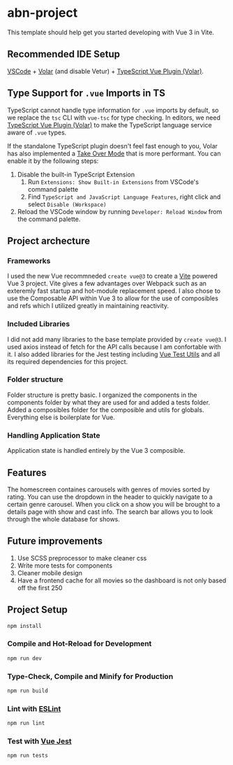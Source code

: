 # abn-project

This template should help get you started developing with Vue 3 in Vite.

## Recommended IDE Setup

[VSCode](https://code.visualstudio.com/) + [Volar](https://marketplace.visualstudio.com/items?itemName=Vue.volar) (and disable Vetur) + [TypeScript Vue Plugin (Volar)](https://marketplace.visualstudio.com/items?itemName=Vue.vscode-typescript-vue-plugin).

## Type Support for `.vue` Imports in TS

TypeScript cannot handle type information for `.vue` imports by default, so we replace the `tsc` CLI with `vue-tsc` for type checking. In editors, we need [TypeScript Vue Plugin (Volar)](https://marketplace.visualstudio.com/items?itemName=Vue.vscode-typescript-vue-plugin) to make the TypeScript language service aware of `.vue` types.

If the standalone TypeScript plugin doesn't feel fast enough to you, Volar has also implemented a [Take Over Mode](https://github.com/johnsoncodehk/volar/discussions/471#discussioncomment-1361669) that is more performant. You can enable it by the following steps:

1. Disable the built-in TypeScript Extension
    1) Run `Extensions: Show Built-in Extensions` from VSCode's command palette
    2) Find `TypeScript and JavaScript Language Features`, right click and select `Disable (Workspace)`
2. Reload the VSCode window by running `Developer: Reload Window` from the command palette.

## Project archecture

### Frameworks

I used the new Vue recommneded `create vue@3` to create a [Vite](https://vitejs.dev/) powered Vue 3 project.  Vite gives a few advantages over Webpack such as an exteremly fast startup and hot-module replacement speed.  I also chose to use the Composable API within Vue 3 to allow for the use of composibles and refs which I utilized greatly in maintaining reactivity.

### Included Libraries

I did not add many libraries to the base template provided by `create vue@3`.  I used axios instead of fetch for the API calls because I am confortable with it.  I also added libraries for the Jest testing including [Vue Test Utils](https://test-utils.vuejs.org/) and all its required dependencies for this project.

### Folder structure

Folder structure is pretty basic.  I organized the components in the components folder by what they are used for and added a tests folder.  Added a composibles folder for the composible and utils for globals.  Everything else is boilerplate for Vue.

### Handling Application State

Application state is handled entirely by the Vue 3 composible.

## Features

The homescreen containes carousels with genres of movies sorted by rating.  You can use the dropdown in the header to quickly navigate to a certain genre carousel.  When you click on a show you will be brought to a details page with show and cast info.  The search bar allows you to look through the whole database for shows.

## Future improvements

1. Use SCSS preprocessor to make cleaner css
2. Write more tests for components
3. Cleaner mobile design
4. Have a frontend cache for all movies so the dashboard is not only based off the first 250

## Project Setup

```sh
npm install
```

### Compile and Hot-Reload for Development

```sh
npm run dev
```

### Type-Check, Compile and Minify for Production

```sh
npm run build
```

### Lint with [ESLint](https://eslint.org/)

```sh
npm run lint
```

### Test with [Vue Jest](https://github.com/vuejs/vue-jest)

```sh
npm run tests
```
